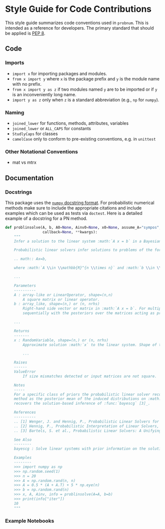 # Style Guide for Code Contributions

This style guide summarizes code conventions used in `probnum`. This is intended as a reference for developers. The primary standard that should be applied is [PEP 8](https://www.python.org/dev/peps/pep-0008/).

## Code

### Imports
- `import x` for importing packages and modules.
- `from x import y` where `x` is the package prefix and `y` is the module name with no prefix.
- `from x import y as z` if two modules named `y` are to be imported or if `y` is an inconveniently long name.
- `import y as z` only when `z` is a standard abbreviation (e.g., `np` for `numpy`).

### Naming
- `joined_lower` for functions, methods, attributes, variables
- `joined_lower` or `ALL_CAPS` for constants
- `StudlyCaps` for classes
- `camelCase` only to conform to pre-existing conventions, e.g. in `unittest`

### Other Notational Conventions
- mat vs mtrx


## Documentation

### Docstrings
This package uses the [`numpy` docstring format](https://numpydoc.readthedocs.io/en/latest/format.html#numpydoc-docstring-guide). For probabilistic numerical methods make sure to include the appropriate citations and include examples which can be used as tests via `doctest`. Here is a detailed example of a docstring for a PN method.

```python
def problinsolve(A, b, A0=None, Ainv0=None, x0=None, assume_A="sympos", maxiter=None, atol=10 ** -6, rtol=10 ** -6,
                 callback=None, **kwargs):
    """
    Infer a solution to the linear system :math:`A x = b` in a Bayesian framework.

    Probabilistic linear solvers infer solutions to problems of the form

    .. math:: Ax=b,

    where :math:`A \\in \\mathbb{R}^{n \\times n}` and :math:`b \\in \\mathbb{R}^{n}`. They return a probability measure

    ...

    Parameters
    ----------
    A : array-like or LinearOperator, shape=(n,n)
        A square matrix or linear operator.
    b : array_like, shape=(n,) or (n, nrhs)
        Right-hand side vector or matrix in :math:`A x = b`. For multiple right hand sides, ``nrhs`` problems are solved
        sequentially with the posteriors over the matrices acting as priors for subsequent solves.

    ...

    Returns
    -------
    x : RandomVariable, shape=(n,) or (n, nrhs)
        Approximate solution :math:`x` to the linear system. Shape of the return matches the shape of ``b``.

		...

    Raises
    ------
    ValueError
        If size mismatches detected or input matrices are not square.

    Notes
    -----
    For a specific class of priors the probabilistic linear solver recovers the iterates of the conjugate gradient
    method as the posterior mean of the induced distributions on :math:`x=Hb`. The matrix-based view taken here
    recovers the solution-based inference of :func:`bayescg` [3]_.

    References
    ----------
    .. [1] Wenger, J. and Hennig, P., Probabilistic Linear Solvers for Machine Learning, 2020
    .. [2] Hennig, P., Probabilistic Interpretation of Linear Solvers, *SIAM Journal on Optimization*, 2015, 25, 234-260
    .. [3] Bartels, S. et al., Probabilistic Linear Solvers: A Unifying View, *Statistics and Computing*, 2019

    See Also
    --------
    bayescg : Solve linear systems with prior information on the solution.

    Examples
    --------
    >>> import numpy as np
    >>> np.random.seed(1)
    >>> n = 20
    >>> A = np.random.rand(n, n)
    >>> A = 0.5 * (A + A.T) + 5 * np.eye(n)
    >>> b = np.random.rand(n)
    >>> x, A, Ainv, info = problinsolve(A=A, b=b)
    >>> print(info["iter"])
    10
    """

```

### Example Notebooks
